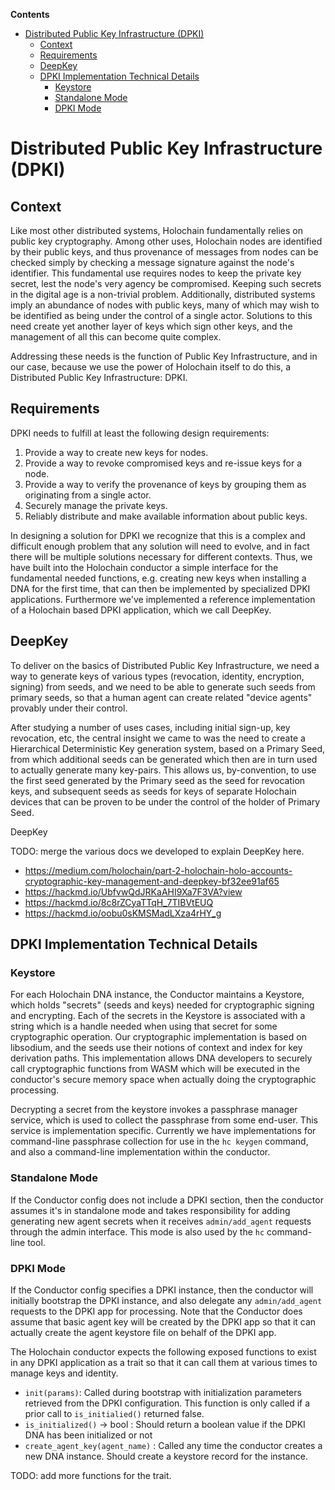 <!-- START doctoc generated TOC please keep comment here to allow auto update -->
<!-- DON'T EDIT THIS SECTION, INSTEAD RE-RUN doctoc TO UPDATE -->
**Contents**

- [Distributed Public Key Infrastructure (DPKI)](#distributed-public-key-infrastructure-dpki)
  - [Context](#context)
  - [Requirements](#requirements)
  - [DeepKey](#deepkey)
  - [DPKI Implementation Technical Details](#dpki-implementation-technical-details)
    - [Keystore](#keystore)
    - [Standalone Mode](#standalone-mode)
    - [DPKI Mode](#dpki-mode)

<!-- END doctoc generated TOC please keep comment here to allow auto update -->

# Distributed Public Key Infrastructure (DPKI)

## Context

Like most other distributed systems, Holochain fundamentally relies on public key cryptography. Among other uses, Holochain nodes are identified by their public keys, and thus provenance of messages from nodes can be checked simply by checking a message signature against the node's identifier.  This fundamental use requires nodes to keep the private key secret, lest the node's very agency be compromised.  Keeping such secrets in the digital age is a non-trivial problem.  Additionally, distributed systems imply an abundance of nodes with public keys, many of which may wish to be identified as being under the control of a single actor.  Solutions to this need create yet another layer of keys which sign other keys, and the management of all this can become quite complex.

Addressing these needs is the function of Public Key Infrastructure, and in our case, because we use the power of Holochain itself to do this, a Distributed Public Key Infrastructure: DPKI.

## Requirements

DPKI needs to fulfill at least the following design requirements:

1. Provide a way to create new keys for nodes.
2. Provide a way to revoke compromised keys and re-issue keys for a node.
3. Provide a way to verify the provenance of keys by grouping them as originating from a single actor.
4. Securely manage the private keys.
5. Reliably distribute and make available information about public keys.

In designing a solution for DPKI we recognize that this is a complex and difficult enough problem that any solution will need to evolve, and in fact there will be multiple solutions necessary for different contexts.  Thus, we have built into the Holochain conductor a simple interface for the fundamental needed functions, e.g. creating new keys when installing a DNA for the first time, that can then be implemented by specialized DPKI applications.  Furthermore we've implemented a reference implementation of a Holochain based DPKI application, which we call DeepKey.

## DeepKey

To deliver on the basics of Distributed Public Key Infrastructure, we need a way to generate keys of various types (revocation, identity, encryption, signing) from seeds, and we need to be able to generate such seeds from primary seeds, so that a human agent can create related "device agents" provably under their control.

After studying a number of uses cases, including initial sign-up, key revocation, etc, the central insight we came to was the need to create a Hierarchical Deterministic Key generation system, based on a Primary Seed, from which additional seeds can be generated which then are in turn used to actually generate many key-pairs.  This allows us, by-convention, to use the first seed generated by the Primary seed as the seed for revocation keys, and subsequent seeds as seeds for keys of separate Holochain devices that can be proven to be under the control of the holder of Primary Seed.

DeepKey

TODO: merge the various docs we developed to explain DeepKey here.
- https://medium.com/holochain/part-2-holochain-holo-accounts-cryptographic-key-management-and-deepkey-bf32ee91af65
- https://hackmd.io/UbfvwQdJRKaAHI9Xa7F3VA?view
- https://hackmd.io/8c8rZCyaTTqH_7TIBVtEUQ
- https://hackmd.io/oobu0sKMSMadLXza4rHY_g

## DPKI Implementation Technical Details

### Keystore
For each Holochain DNA instance, the Conductor maintains a Keystore, which holds "secrets" (seeds and keys) needed for cryptographic signing and encrypting. Each of the secrets in the Keystore is associated with a string which is a handle needed when using that secret for some cryptographic operation.  Our cryptographic implementation is based on libsodium, and the seeds use their notions of context and index for key derivation paths.  This implementation allows DNA developers to securely call cryptographic functions from WASM which will be executed in the conductor's secure memory space when actually doing the cryptographic processing.

Decrypting a secret from the keystore invokes a passphrase manager service, which is used to collect the passphrase from some end-user.  This service is implementation specific.  Currently we have implementations for command-line passphrase collection for use in the `hc keygen` command, and also a command-line implementation within the conductor.

### Standalone Mode
If the Conductor config does not include a DPKI section, then the conductor assumes it's in standalone mode and takes responsibility for adding generating new agent secrets when it receives `admin/add_agent` requests through the admin interface.  This mode is also used by the `hc` command-line tool.

### DPKI Mode
If the Conductor config specifies a DPKI instance, then the conductor will initially bootstrap the DPKI instance, and also delegate any `admin/add_agent` requests to the DPKI app for processing.  Note that the Conductor does assume that basic agent key will be created by the DPKI app so that it can actually create the agent keystore file on behalf of the DPKI app.

The Holochain conductor expects the following exposed functions to exist in any DPKI application as a trait so that it can call them at various times to manage keys and identity.

- `init(params)`:  Called during bootstrap with initialization parameters retrieved from the DPKI configuration.  This function is only called if a prior call to `is_initialied()` returned false.
- `is_initialized()` -> bool : Should return a boolean value if the DPKI DNA has been initialized or not
- `create_agent_key(agent_name)` :  Called any time the conductor creates a new DNA instance. Should create a keystore record for the instance.

TODO: add more functions for the trait.
